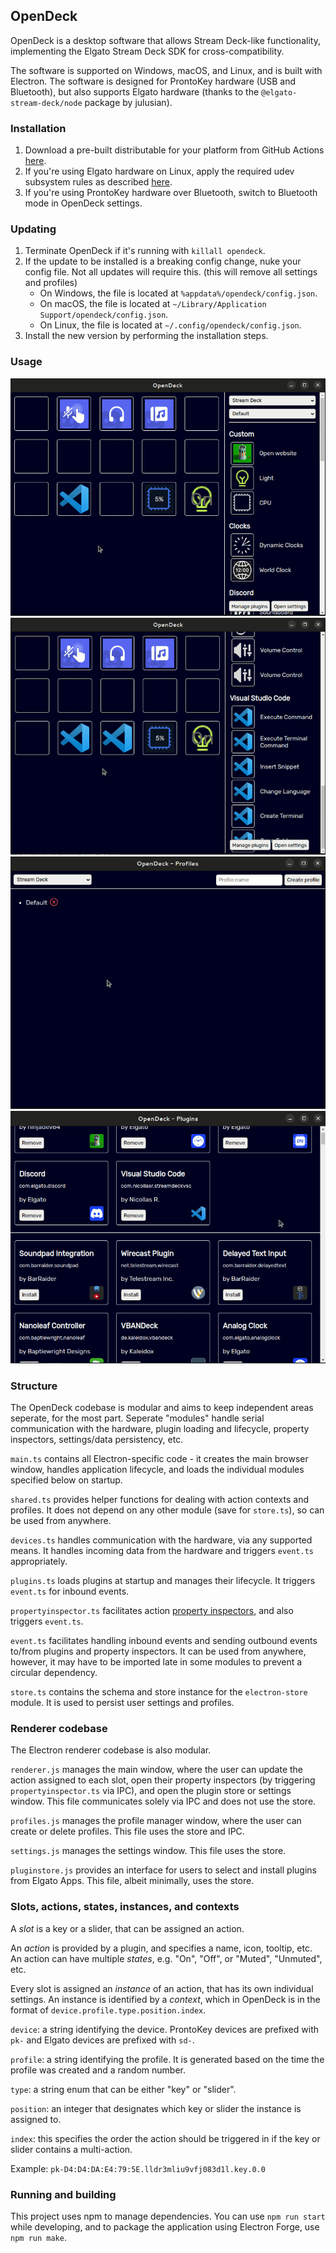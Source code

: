 ## OpenDeck

OpenDeck is a desktop software that allows Stream Deck-like functionality, implementing the Elgato Stream Deck SDK for cross-compatibility.

The software is supported on Windows, macOS, and Linux, and is built with Electron. The software is designed for ProntoKey hardware (USB and Bluetooth), but also supports Elgato hardware (thanks to the `@elgato-stream-deck/node` package by julusian).

### Installation

1. Download a pre-built distributable for your platform from GitHub Actions [here](https://github.com/ninjadev64/OpenDeck/actions).
2. If you're using Elgato hardware on Linux, apply the required udev subsystem rules as described [here](https://github.com/Julusian/node-elgato-stream-deck#linux).
3. If you're using ProntoKey hardware over Bluetooth, switch to Bluetooth mode in OpenDeck settings.

### Updating

1. Terminate OpenDeck if it's running with `killall opendeck`.
2. If the update to be installed is a breaking config change, nuke your config file. Not all updates will require this. (this will remove all settings and profiles)
	- On Windows, the file is located at `%appdata%/opendeck/config.json`.
	- On macOS, the file is located at `~/Library/Application Support/opendeck/config.json`.
	- On Linux, the file is located at `~/.config/opendeck/config.json`.
3. Install the new version by performing the installation steps.

### Usage

![Assigning actions and switching profiles](.github/readme/assigning-actions-and-switching-profiles.gif)
![Configuring and removing actions](.github/readme/configuring-and-removing-actions.gif)
![Managing profiles](.github/readme/managing-profiles.gif)
![Installing and removing plugins](.github/readme/installing-and-removing-plugins.gif)

### Structure

The OpenDeck codebase is modular and aims to keep independent areas seperate, for the most part. Seperate "modules" handle serial communication with the hardware, plugin loading and lifecycle, property inspectors, settings/data persistency, etc.

`main.ts` contains all Electron-specific code - it creates the main browser window, handles application lifecycle, and loads the individual modules specified below on startup.

`shared.ts` provides helper functions for dealing with action contexts and profiles. It does not depend on any other module (save for `store.ts`), so can be used from anywhere.

`devices.ts` handles communication with the hardware, via any supported means. It handles incoming data from the hardware and triggers `event.ts` appropriately.

`plugins.ts` loads plugins at startup and manages their lifecycle. It triggers `event.ts` for inbound events.

`propertyinspector.ts` facilitates action [property inspectors](https://docs.elgato.com/sdk/plugins/property-inspector), and also triggers `event.ts`.

`event.ts` facilitates handling inbound events and sending outbound events to/from plugins and property inspectors. It can be used from anywhere, however, it may have to be imported late in some modules to prevent a circular dependency.

`store.ts` contains the schema and store instance for the `electron-store` module. It is used to persist user settings and profiles.

### Renderer codebase

The Electron renderer codebase is also modular.

`renderer.js` manages the main window, where the user can update the action assigned to each slot, open their property inspectors (by triggering `propertyinspector.ts` via IPC), and open the plugin store or settings window. This file communicates solely via IPC and does not use the store.

`profiles.js` manages the profile manager window, where the user can create or delete profiles. This file uses the store and IPC.

`settings.js` manages the settings window. This file uses the store.

`pluginstore.js` provides an interface for users to select and install plugins from Elgato Apps. This file, albeit minimally, uses the store.

### Slots, actions, states, instances, and contexts

A *slot* is a key or a slider, that can be assigned an action.

An *action* is provided by a plugin, and specifies a name, icon, tooltip, etc. An action can have multiple *states*, e.g. "On", "Off", or "Muted", "Unmuted", etc.

Every slot is assigned an *instance* of an action, that has its own individual settings. An instance is identified by a *context*, which in OpenDeck is in the format of `device.profile.type.position.index`.

`device`: a string identifying the device. ProntoKey devices are prefixed with `pk-` and Elgato devices are prefixed with `sd-`.

`profile`: a string identifying the profile. It is generated based on the time the profile was created and a random number.

`type`: a string enum that can be either "key" or "slider".

`position`: an integer that designates which key or slider the instance is assigned to.

`index`: this specifies the order the action should be triggered in if the key or slider contains a multi-action.

Example: `pk-D4:D4:DA:E4:79:5E.lldr3mliu9vfj083d1l.key.0.0`

### Running and building

This project uses npm to manage dependencies. You can use `npm run start` while developing, and to package the application using Electron Forge, use `npm run make`.